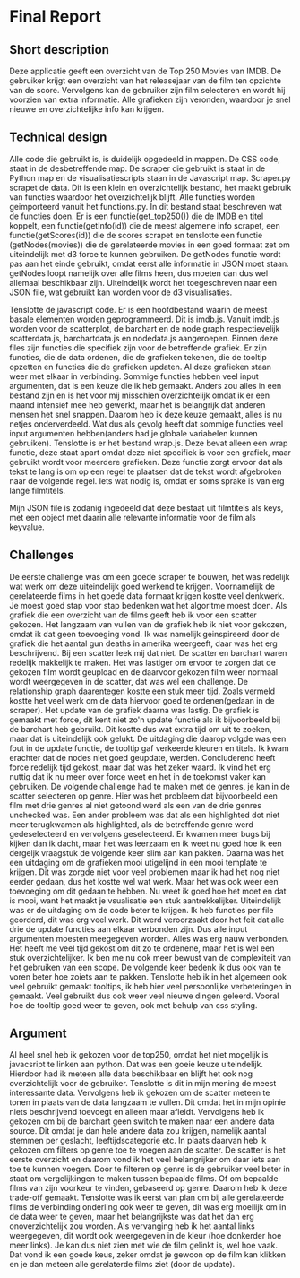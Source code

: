 # Final Report

## Short description
Deze applicatie geeft een overzicht van de Top 250 Movies van IMDB. De gebruiker krijgt een overzicht van het releasejaar van de film ten opzichte van de score.
Vervolgens kan de gebruiker zijn film selecteren en wordt hij voorzien van extra informatie. Alle grafieken zijn veronden, waardoor je snel nieuwe en overzichtelijke info kan krijgen.

## Technical design
Alle code die gebruikt is, is duidelijk opgedeeld in mappen. De CSS code, staat in de desbetreffende map. De scraper die gebruikt is staat in de Python map en de visualisatiescripts staan in de Javascript map.
Scraper.py scrapet de data. Dit is een klein en overzichtelijk bestand, het maakt gebruik van functies waardoor het overzichtelijk blijft. Alle functies worden geimporteerd vanuit het functions.py. In dit bestand staat beschreven wat de functies doen. Er is een functie(get_top250()) die de IMDB en titel koppelt, een functie(getInfo(id)) die de meest algemene info scrapet, een functie(getScores(id)) die de scores scrapet en tenslotte een functie (getNodes(movies)) die de gerelateerde movies in een goed formaat zet om uiteindelijk met d3 force te kunnen gebruiken.
De getNodes functie wordt pas aan het einde gebruikt, omdat eerst alle informatie in JSON moet staan. getNodes loopt namelijk over alle films heen, dus moeten dan dus wel allemaal beschikbaar zijn.
Uiteindelijk wordt het toegeschreven naar een JSON file, wat gebruikt kan worden voor de d3 visualisaties.

Tenslotte de javascript code. Er is een hoofdbestand waarin de meest basale elementen worden geprogrammeerd. Dit is imdb.js. Vanuit imdb.js worden voor de scatterplot, de barchart en de node graph respectievelijk scatterdata.js, barchartdata.js en nodedata.js aangeroepen.
Binnen deze files zijn functies die specifiek zijn voor de betreffende grafiek. Er zijn functies, die de data ordenen, die de grafieken tekenen, die de tooltip opzetten en functies die de grafieken updaten. Al deze grafieken staan weer met elkaar in verbinding.
Sommige functies hebben veel input argumenten, dat is een keuze die ik heb gemaakt. Anders zou alles in een bestand zijn en is het voor mij misschien overzichtelijk omdat ik er een maand intensief mee heb gewerkt, maar het is belangrijk dat anderen mensen het snel snappen. Daarom heb ik deze keuze gemaakt, alles is nu netjes onderverdeeld. Wat dus als gevolg heeft dat sommige functies veel input argumenten hebben(anders had je globale variabelen kunnen gebruiken).
Tenslotte is er het bestand wrap.js. Deze bevat alleen een wrap functie, deze staat apart omdat deze niet specifiek is voor een grafiek, maar gebruikt wordt voor meerdere grafieken. Deze functie zorgt ervoor dat als tekst te lang is om op een regel te plaatsen dat de tekst wordt afgebroken naar de volgende regel. Iets wat nodig is, omdat er soms sprake is van erg lange filmtitels.

Mijn JSON file is zodanig ingedeeld dat deze bestaat uit filmtitels als keys, met een object met daarin alle relevante informatie voor de film als keyvalue.

## Challenges
De eerste challenge was om een goede scraper te bouwen, het was redelijk wat werk om deze uiteindelijk goed werkend te krijgen. Voornamelijk de gerelateerde films in het goede data formaat krijgen kostte veel denkwerk. Je moest goed stap voor stap bedenken wat het algoritme moest doen.
Als grafiek die een overzicht van de films geeft heb ik voor een scatter gekozen. Het langzaam van vullen van de grafiek heb ik niet voor gekozen, omdat ik dat geen toevoeging vond. Ik was namelijk geinspireerd door de grafiek die het aantal gun deaths in amerika weergeeft, daar was het erg beschrijvend. Bij een scatter leek mij dat niet.
De scatter en barchart waren redelijk makkelijk te maken. Het was lastiger om ervoor te zorgen dat de gekozen film wordt geupload en de daarvoor gekozen film weer normaal wordt weergegeven in de scatter, dat was wel een challenge.
De relationship graph daarentegen kostte een stuk meer tijd. Zoals vermeld kostte het veel werk om de data hiervoor goed te ordenen(gedaan in de scraper). Het update van de grafiek daarna was lastig. De grafiek is gemaakt met force, dit kent niet zo'n update functie als ik bijvoorbeeld bij de barchart heb gebruikt.
Dit kostte dus wat extra tijd om uit te zoeken, maar dat is uiteindelijk ook gelukt. De uitdaging die daarop volgde was een fout in de update functie, de tooltip gaf verkeerde kleuren en titels. Ik kwam erachter dat de nodes niet goed geupdate, werden. Concluderend heeft force redelijk tijd gekost, maar dat was het zeker waard. Ik vind het erg nuttig dat ik nu meer over force weet en het in de toekomst vaker kan gebruiken.
De volgende challenge had te maken met de genres, je kan in de scatter selecteren op genre. Hier was het probleem dat bijvoorbeeld een film met drie genres al niet getoond werd als een van de drie genres unchecked was. Een ander probleem was dat als een highlighted dot niet meer terugkwamen als highlighted, als de betreffende genre werd gedeselecteerd en vervolgens geselecteerd. Er kwamen meer bugs bij kijken dan ik dacht, maar het was leerzaam en ik weet nu goed hoe ik een dergeljk vraagstuk de volgende keer slim aan kan pakken.
Daarna was het een uitdaging om de grafieken mooi utigelijnd in een mooi template te krijgen. Dit was zorgde niet voor veel problemen maar ik had het nog niet eerder gedaan, dus het kostte wel wat werk. Maar het was ook weer een toevoeging om dit gedaan te hebben. Nu weet ik goed hoe het moet en dat is mooi, want het maakt je vsualisatie een stuk aantrekkelijker.
Uiteindelijk was er de uitdaging om de code beter te krijgen. Ik heb functies per file georderd, dit was erg veel werk. Dit werd veroorzaakt door het feit dat alle drie de update functies aan elkaar verbonden zijn. Dus alle input argumenten moesten meegegeven worden. Alles was erg nauw verbonden. Het heeft me veel tijd gekost om dit zo te ordenene, maar het is wel een stuk overzichtelijker. Ik ben me nu ook meer bewust van de complexiteit van het gebruiken van een scope. De volgende keer bedenk ik dus ook van te voren beter hoe zoiets aan te pakken.
Tenslotte heb ik in het algemeen ook veel gebruikt gemaakt tooltips, ik heb hier veel persoonlijke verbeteringen in gemaakt. Veel gebruikt dus ook weer veel nieuwe dingen geleerd. Vooral hoe de tooltip goed weer te geven, ook met behulp van css styling.

## Argument
Al heel snel heb ik gekozen voor de top250, omdat het niet mogelijk is javacsript te linken aan python. Dat was een goeie keuze uiteindelijk. Hierdoor had ik meteen alle data beschikbaar en blijft het ook nog overzichtelijk voor de gebruiker. Tenslotte is dit in mijn mening de meest interessante data.
Vervolgens heb ik gekozen om de scatter meteen te tonen in plaats van de data langzaam te vullen. Dit omdat het in mijn opinie niets beschrijvend toevoegt en alleen maar afleidt. Vervolgens heb ik gekozen om bij de barchart geen switch te maken naar een andere data source. Dit omdat je dan hele andere data zou krijgen, namelijk aantal stemmen per geslacht, leeftijdscategorie etc.
In plaats daarvan heb ik gekozen om filters op genre toe te voegen aan de scatter. De scatter is het eerste overzicht en daarom vond ik het veel belangrijker om daar iets aan toe te kunnen voegen. Door te filteren op genre is de gebruiker veel beter in staat om vergelijkingen te maken tussen bepaalde films. Of om bepaalde films van zijn voorkeur te vinden, gebaseerd op genre. Daarom heb ik deze trade-off gemaakt.
Tenslotte was ik eerst van plan om bij alle gerelateerde films de verbinding onderling ook weer te geven, dit was erg moeilijk om in de data weer te geven, maar het belangrijkste was dat het dan erg onoverzichtelijk zou worden. Als vervanging heb ik het aantal links weergegeven, dit wordt ook weergegeven in de kleur (hoe donkerder hoe meer links). Je kan dus niet zien met wie de film gelinkt is, wel hoe vaak. Dat vond ik een goede keus, zeker omdat je gewoon op de film kan klikken en je dan meteen alle gerelaterde films ziet (door de update).
